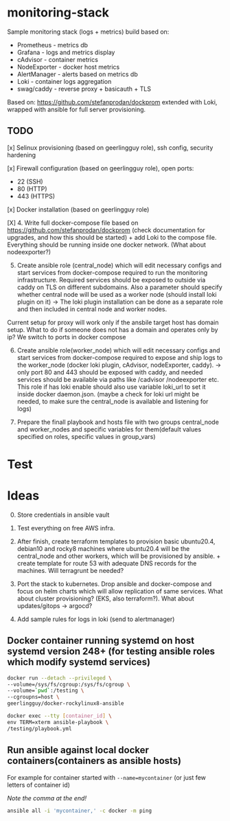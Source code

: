 # monitoring-stack

Sample monitoring stack (logs + metrics) build based on:

- Prometheus - metrics db
- Grafana - logs and metrics display
- cAdvisor - container metrics
- NodeExporter - docker host metrics
- AlertManager - alerts based on metrics db
- Loki - container logs aggregation
- swag/caddy - reverse proxy + basicauth + TLS

Based on: https://github.com/stefanprodan/dockprom extended with Loki, wrapped with ansible for full server provisioning.

## TODO

[x] Selinux provisioning (based on geerlingguy role), ssh config, security hardening

[x] Firewall configuration (based on geerlingguy role), open ports:

- 22 (SSH)
- 80 (HTTP)
- 443 (HTTPS)

[x] Docker installation (based on geerlingguy role)

[X] 4. Write full docker-compose file based on https://github.com/stefanprodan/dockprom (check documentation for upgrades, and how this should be started) + add Loki to the compose file. Everything should be running inside one docker network. (What about nodeexporter?)

5. Create ansible role (central_node) which will edit necessary configs and start services from docker-compose required to run the monitoring infrastructure. Required services should be exposed to outside via caddy on TLS on different subdomains. Also a parameter should specify whether central node will be used as a worker node (should install loki plugin on it) -> The loki plugin installation can be done as a separate role and then included in central node and worker nodes.

Current setup for proxy will work only if the ansbile target host has domain setup. What to do if someone does not has a domain and operates only by ip? We switch to ports in docker compose

6. Create ansible role(worker_node) which will edit necessary configs and start services from docker-compose required to expose and ship logs to the worker_node (docker loki plugin, cAdvisor, nodeExporter, caddy). -> only port 80 and 443 should be exposed with caddy, and needed services should be available via paths like /cadvisor /nodeexporter etc. This role if has loki enable should also use variable loki_url to set it inside docker daemon.json. (maybe a check for loki url might be needed, to make sure the central_node is available and listening for logs)

7. Prepare the finall playbook and hosts file with two groups central_node and worker_nodes and specific variables for them(default values specified on roles, specific values in group_vars)

# Test

# Ideas

0. Store credentials in ansible vault

1. Test everything on free AWS infra.

2. After finish, create terraform templates to provision basic ubuntu20.4, debian10 and rocky8 machines where ubuntu20.4 will be the central_node and other workers, which will be provisioned by ansible. + create template for route 53 with adequate DNS records for the machines. Will terragrunt be needed?

3. Port the stack to kubernetes. Drop ansible and docker-compose and focus on helm charts which will allow replication of same services. What about cluster provisioning? (EKS, also terraform?). What about updates/gitops -> argocd?

4. Add sample rules for logs in loki (send to alertmanager)

## Docker container running systemd on host systemd version 248+ (for testing ansible roles which modify systemd services)

```bash
docker run --detach --privileged \
--volume=/sys/fs/cgroup:/sys/fs/cgroup \
--volume=`pwd`:/testing \
--cgroupns=host \
geerlingguy/docker-rockylinux8-ansible
```

```bash
docker exec --tty [container_id] \
env TERM=xterm ansible-playbook \
/testing/playbook.yml
```

## Run ansible against local docker containers(containers as ansible hosts)

For example for container started with `--name=mycontainer` (or just few letters of container id)

_Note the comma at the end!_

```bash
ansible all -i 'mycontainer,' -c docker -m ping
```

